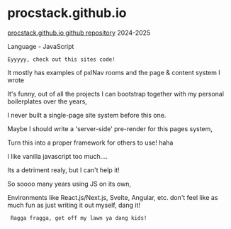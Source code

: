 # procstack.github.io

[procstack.github.io github repository](https://github.com/ProcStack/procstack.github.io) 2024-2025
    
Language - JavaScript

    Eyyyyy, check out this sites code!
    
   It mostly has examples of pxlNav rooms and the page & content system I wrote

It's funny, out of all the projects I can bootstrap together with my personal boilerplates over the years,
    
   I never built a single-page site system before this one.

Maybe I should write a 'server-side' pre-render for this pages system,
    
   Turn this into a proper framework for others to use! haha

I like vanilla javascript too much....
    
   Its a detriment realy, but I can't help it!

So soooo many years using JS on its own,
    
   Environments like React.js/Next.js, Svelte, Angular, etc. don't feel like as much fun as just writing it out myself, dang it!
    
     Ragga fragga, get off my lawn ya dang kids!